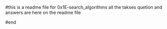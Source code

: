 #this is a readme file for 0x1E-search_algorithms
all the takses quetion and answers are here on the readme file

#end
